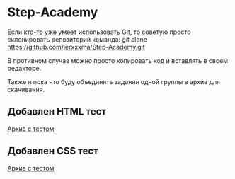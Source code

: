 # Step-Academy

Если кто-то уже умеет использовать Git, то советую просто склонировать репозиторий
команда:
git clone https://github.com/jerxxxma/Step-Academy.git 

В противном случае можно просто копировать код и вставлять в своем редакторе.

Также я пока что буду объединять задания одной группы в архив для скачивания.
## Добавлен HTML тест
[Архив с тестом](./html/html.zip)

## Добавлен CSS тест

[Архив с тестом](./css/css.zip)


